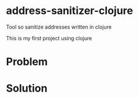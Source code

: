 # address-sanitizer-clojure
Tool so sanitize addresses written in clojure

This is my first project using clojure

# Problem


# Solution
